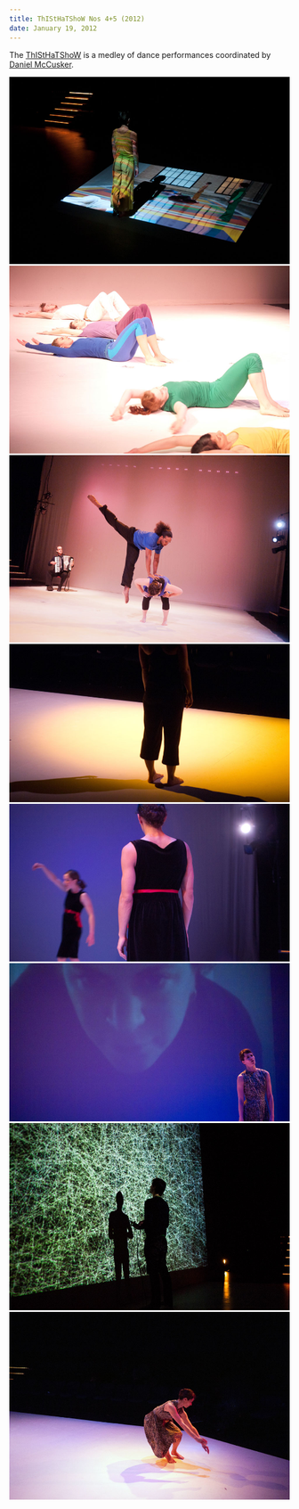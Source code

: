 ```yaml
---
title: ThIStHaTShoW Nos 4+5 (2012)
date: January 19, 2012
---
```


The [ThIStHaTShoW][thisthat] is a medley of dance performances coordinated by [Daniel
McCusker][danny].

![P1110565](/images/thisthat45/P1110565.jpg)
![P1110631](/images/thisthat45/P1110631.jpg)
![P1110662](/images/thisthat45/P1110662.jpg)
![P1040743](/images/thisthat45/P1040743.jpg)
![P1040820](/images/thisthat45/P1040820.jpg)
![P1040886](/images/thisthat45/P1040886.jpg)
![P1110981](/images/thisthat45/P1110981.jpg)
![P1120113](/images/thisthat45/P1120113.jpg)

[thisthat]:http://thisthatshow.org/
[danny]:http://www.danielmccuskerdanceprojects.org/
